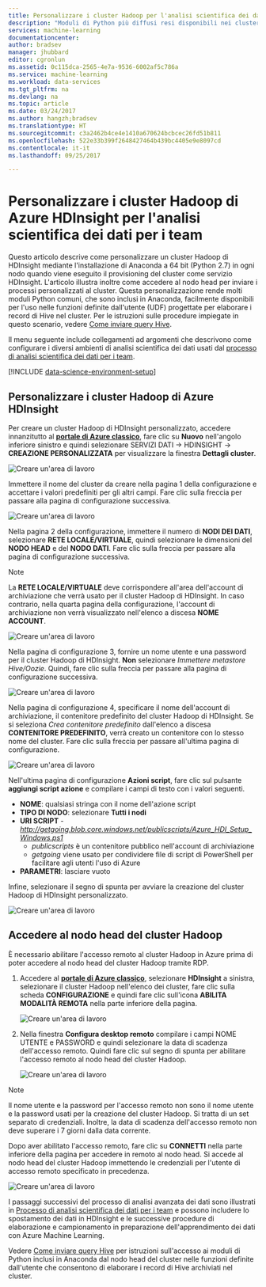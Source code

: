 ```yaml
---
title: Personalizzare i cluster Hadoop per l'analisi scientifica dei dati per i team | Documentazione Microsoft
description: "Moduli di Python più diffusi resi disponibili nei cluster personalizzati Hadoop di Azure HDInsight."
services: machine-learning
documentationcenter: 
author: bradsev
manager: jhubbard
editor: cgronlun
ms.assetid: 0c115dca-2565-4e7a-9536-6002af5c786a
ms.service: machine-learning
ms.workload: data-services
ms.tgt_pltfrm: na
ms.devlang: na
ms.topic: article
ms.date: 03/24/2017
ms.author: hangzh;bradsev
ms.translationtype: HT
ms.sourcegitcommit: c3a2462b4ce4e1410a670624bcbcec26fd51b811
ms.openlocfilehash: 522e33b399f2648427464b439bc4405e9e8097cd
ms.contentlocale: it-it
ms.lasthandoff: 09/25/2017

---
```

# <a name="customize-azure-hdinsight-hadoop-clusters-for-the-team-data-science-process"></a>Personalizzare i cluster Hadoop di Azure HDInsight per l'analisi scientifica dei dati per i team
Questo articolo descrive come personalizzare un cluster Hadoop di HDInsight mediante l'installazione di Anaconda a 64 bit (Python 2.7) in ogni nodo quando viene eseguito il provisioning del cluster come servizio HDInsight. L'articolo illustra inoltre come accedere al nodo head per inviare i processi personalizzati al cluster. Questa personalizzazione rende molti moduli Python comuni, che sono inclusi in Anaconda, facilmente disponibili per l'uso nelle funzioni definite dall'utente (UDF) progettate per elaborare i record di Hive nel cluster. Per le istruzioni sulle procedure impiegate in questo scenario, vedere [Come inviare query Hive](move-hive-tables.md#submit).

Il menu seguente include collegamenti ad argomenti che descrivono come configurare i diversi ambienti di analisi scientifica dei dati usati dal [processo di analisi scientifica dei dati per i team](overview.md).

[!INCLUDE [data-science-environment-setup](../../../includes/cap-setup-environments.md)]

## <a name="customize"></a>Personalizzare i cluster Hadoop di Azure HDInsight
Per creare un cluster Hadoop di HDInsight personalizzato, accedere innanzitutto al [**portale di Azure classico**](https://manage.windowsazure.com/), fare clic su **Nuovo** nell'angolo inferiore sinistro e quindi selezionare SERVIZI DATI -> HDINSIGHT -> **CREAZIONE PERSONALIZZATA** per visualizzare la finestra **Dettagli cluster**. 

![Creare un'area di lavoro](./media/customize-hadoop-cluster/customize-cluster-img1.png)

Immettere il nome del cluster da creare nella pagina 1 della configurazione e accettare i valori predefiniti per gli altri campi. Fare clic sulla freccia per passare alla pagina di configurazione successiva. 

![Creare un'area di lavoro](./media/customize-hadoop-cluster/customize-cluster-img1.png)

Nella pagina 2 della configurazione, immettere il numero di **NODI DEI DATI**, selezionare **RETE LOCALE/VIRTUALE**, quindi selezionare le dimensioni del **NODO HEAD** e del **NODO DATI**. Fare clic sulla freccia per passare alla pagina di configurazione successiva.

> [!NOTE]
> La **RETE LOCALE/VIRTUALE** deve corrispondere all'area dell'account di archiviazione che verrà usato per il cluster Hadoop di HDInsight. In caso contrario, nella quarta pagina della configurazione, l'account di archiviazione non verrà visualizzato nell'elenco a discesa **NOME ACCOUNT**.
> 
> 

![Creare un'area di lavoro](./media/customize-hadoop-cluster/customize-cluster-img3.png)

Nella pagina di configurazione 3, fornire un nome utente e una password per il cluster Hadoop di HDInsight. **Non** selezionare *Immettere metastore Hive/Oozie*. Quindi, fare clic sulla freccia per passare alla pagina di configurazione successiva. 

![Creare un'area di lavoro](./media/customize-hadoop-cluster/customize-cluster-img4.png)

Nella pagina di configurazione 4, specificare il nome dell'account di archiviazione, il contenitore predefinito del cluster Hadoop di HDInsight. Se si seleziona *Crea contenitore predefinito* dall'elenco a discesa **CONTENITORE PREDEFINITO**, verrà creato un contenitore con lo stesso nome del cluster. Fare clic sulla freccia per passare all'ultima pagina di configurazione.

![Creare un'area di lavoro](./media/customize-hadoop-cluster/customize-cluster-img5.png)

Nell'ultima pagina di configurazione **Azioni script**, fare clic sul pulsante **aggiungi script azione** e compilare i campi di testo con i valori seguenti.

* **NOME**: qualsiasi stringa con il nome dell'azione script
* **TIPO DI NODO**: selezionare **Tutti i nodi**
* **URI SCRIPT** - *http://getgoing.blob.core.windows.net/publicscripts/Azure_HDI_Setup_Windows.ps1* 
  * *publicscripts* è un contenitore pubblico nell'account di archiviazione 
  * *getgoing* viene usato per condividere file di script di PowerShell per facilitare agli utenti l'uso di Azure
* **PARAMETRI**: lasciare vuoto

Infine, selezionare il segno di spunta per avviare la creazione del cluster Hadoop di HDInsight personalizzato. 

![Creare un'area di lavoro](./media/customize-hadoop-cluster/script-actions.png)

## <a name="headnode"></a> Accedere al nodo head del cluster Hadoop
È necessario abilitare l'accesso remoto al cluster Hadoop in Azure prima di poter accedere al nodo head del cluster Hadoop tramite RDP. 

1. Accedere al [**portale di Azure classico**](https://manage.windowsazure.com/), selezionare **HDInsight** a sinistra, selezionare il cluster Hadoop nell'elenco dei cluster, fare clic sulla scheda **CONFIGURAZIONE** e quindi fare clic sull'icona **ABILITA MODALITÀ REMOTA** nella parte inferiore della pagina.
   
    ![Creare un'area di lavoro](./media/customize-hadoop-cluster/enable-remote-access-1.png)
2. Nella finestra **Configura desktop remoto** compilare i campi NOME UTENTE e PASSWORD e quindi selezionare la data di scadenza dell'accesso remoto. Quindi fare clic sul segno di spunta per abilitare l'accesso remoto al nodo head del cluster Hadoop.
   
    ![Creare un'area di lavoro](./media/customize-hadoop-cluster/enable-remote-access-2.png)

> [!NOTE]
> Il nome utente e la password per l'accesso remoto non sono il nome utente e la password usati per la creazione del cluster Hadoop. Si tratta di un set separato di credenziali. Inoltre, la data di scadenza dell'accesso remoto non deve superare i 7 giorni dalla data corrente.
> 
> 

Dopo aver abilitato l'accesso remoto, fare clic su **CONNETTI** nella parte inferiore della pagina per accedere in remoto al nodo head. Si accede al nodo head del cluster Hadoop immettendo le credenziali per l'utente di accesso remoto specificato in precedenza.

![Creare un'area di lavoro](./media/customize-hadoop-cluster/enable-remote-access-3.png)

I passaggi successivi del processo di analisi avanzata dei dati sono illustrati in [Processo di analisi scientifica dei dati per i team](https://azure.microsoft.com/documentation/learning-paths/cortana-analytics-process/) e possono includere lo spostamento dei dati in HDInsight e le successive procedure di elaborazione e campionamento in preparazione dell'apprendimento dei dati con Azure Machine Learning.

Vedere [Come inviare query Hive](move-hive-tables.md#submit) per istruzioni sull'accesso ai moduli di Python inclusi in Anaconda dal nodo head del cluster nelle funzioni definite dall'utente che consentono di elaborare i record di Hive archiviati nel cluster.


